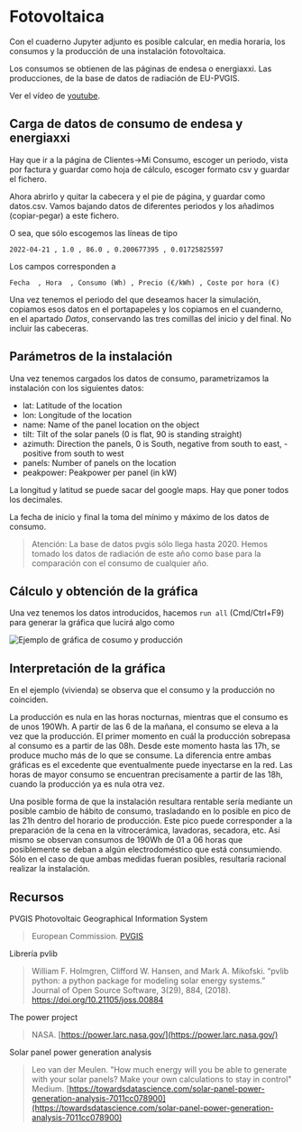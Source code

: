 # Fotovoltaica

Con el cuaderno Jupyter adjunto es posible calcular, en media horaria, los consumos y la producción de una instalación fotovoltaica.

Los consumos se obtienen de las páginas de endesa o energiaxxi. Las producciones, de la base de datos de radiación de EU-PVGIS.

Ver el vídeo de [youtube](https://www.youtube.com/watch?v=IwvNvcPrDFc).


## Carga de datos de consumo de endesa y energiaxxi

Hay que ir a la página de Clientes->Mi Consumo, escoger un periodo, vista por factura y guardar como hoja de cálculo, escoger formato csv y guardar el fichero.

Ahora abrirlo y quitar la cabecera y el pie de página, y guardar como datos.csv. Vamos bajando datos de diferentes periodos y los añadimos (copiar-pegar) a este fichero.

O sea, que sólo escogemos las líneas de tipo 

```csv
2022-04-21 , 1.0 , 86.0 , 0.200677395 , 0.01725825597
```

Los campos corresponden a 

```Fecha  , Hora  , Consumo (Wh) , Precio (€/kWh) , Coste por hora (€)```

Una vez tenemos el periodo del que deseamos hacer la simulación, copiamos esos datos en el portapapeles y los copiamos en el cuanderno, en el apartado *Datos*, conservando las tres comillas del inicio y del final. No incluir las cabeceras.

## Parámetros de la instalación

Una vez tenemos cargados los datos de consumo, parametrizamos la instalación con los siguientes datos:

- lat: Latitude of the location
- lon: Longitude of the location
- name: Name of the panel location on the object
- tilt: Tilt of the solar panels (0 is flat, 90 is standing straight)
- azimuth: Direction the panels, 0 is South, negative from south to east, - positive from south to west
- panels: Number of panels on the location
- peakpower: Peakpower per panel (in kW)

La longitud y latitud se puede sacar del google maps. Hay que poner todos los decimales.

La fecha de inicio y final la toma del mínimo y máximo de los datos de consumo.

> Atención: La base de datos pvgis sólo llega hasta 2020. Hemos tomado los datos de radiación de este año como base para la comparación con el consumo de cualquier año.

## Cálculo y obtención de la gráfica

Una vez tenemos los datos introducidos, hacemos `run all` (Cmd/Ctrl+F9) para generar la gráfica que lucirá algo como

![Ejemplo de gráfica de cosumo y producción](https://github.com/pvilas/fotovoltaica/blob/main/prod-consumo.png)

## Interpretación de la gráfica

En el ejemplo (vivienda) se observa que el consumo y la producción no coinciden.

La producción es nula en las horas nocturnas, mientras que el consumo es de unos 190Wh. A partir de las 6 de la mañana, el consumo se eleva a la vez que la producción. El primer momento en cuál la producción sobrepasa al consumo es a partir de las 08h. Desde este momento hasta las 17h, se produce mucho más de lo que se consume. La diferencia entre ambas gráficas es el excedente que eventualmente puede inyectarse en la red. Las horas de mayor consumo se encuentran precisamente a partir de las 18h, cuando la producción ya es nula otra vez.

Una posible forma de que la instalación resultara rentable sería mediante un posible cambio de hábito de consumo, trasladando en lo posible en pico de las 21h dentro del horario de producción. Este pico puede corresponder a la preparación de la cena en la vitrocerámica, lavadoras, secadora, etc. Así mismo se observan consumos de 190Wh de 01 a 06 horas que posiblemente se deban a algún electrodoméstico que está consumiendo. Sólo en el caso de que ambas medidas fueran posibles, resultaría racional realizar la instalación.

## Recursos

PVGIS Photovoltaic Geographical Information System

> European Commission. [PVGIS](https://joint-research-centre.ec.europa.eu/pvgis-photovoltaic-geographical-information-system_en)


Librería pvlib
> William F. Holmgren, Clifford W. Hansen, and Mark A. Mikofski. “pvlib python: a python package for modeling solar energy systems.” Journal of Open Source Software, 3(29), 884, (2018). https://doi.org/10.21105/joss.00884

The power project

> NASA. [https://power.larc.nasa.gov/](https://power.larc.nasa.gov/)

Solar panel power generation analysis

> Leo van der Meulen. "How much energy will you be able to generate with your solar panels? Make your own calculations to stay in control" Medium. [https://towardsdatascience.com/solar-panel-power-generation-analysis-7011cc078900](https://towardsdatascience.com/solar-panel-power-generation-analysis-7011cc078900)
